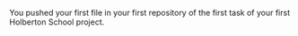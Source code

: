 
You pushed your first file in your first repository of the first task of your first Holberton School project.

